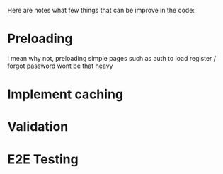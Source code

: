 Here are notes what few things that can be improve in the code:

# Preloading
i mean why not, preloading simple pages such as auth to load register / forgot password wont be that heavy

# Implement caching

# Validation
# E2E Testing 

